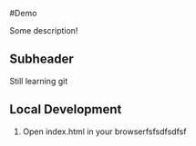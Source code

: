 #Demo

Some description!

## Subheader 

Still learning git 

## Local Development 

1. Open index.html in your browserfsfsdfsdfsf